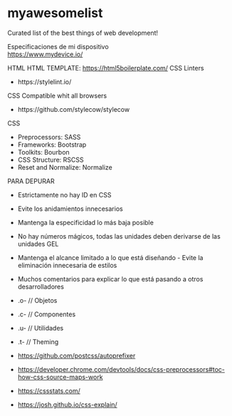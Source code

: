 # myawesomelist
Curated list of the best things of web development!

Especificaciones de mi dispositivo<br>
https://www.mydevice.io/

HTML
HTML TEMPLATE: https://html5boilerplate.com/
CSS
Linters
<ul>
  <li>https://stylelint.io/</li>
 </ul>
CSS Compatible whit all browsers
<ul>
  <li>https://github.com/stylecow/stylecow</li>
 </ul>

CSS <br>
- Preprocessors: SASS
- Frameworks: Bootstrap
- Toolkits: Bourbon
- CSS Structure: RSCSS
- Reset and Normalize: Normalize

PARA DEPURAR
- Estrictamente no hay ID en CSS 
- Evite los anidamientos innecesarios 
- Mantenga la especificidad lo más baja posible 
- No hay números mágicos, todas las unidades deben derivarse de las unidades GEL 
- Mantenga el alcance limitado a lo que está 
diseñando - Evite la eliminación innecesaria de estilos 
- Muchos comentarios para explicar lo que está pasando a otros desarrolladores

- .o- // Objetos 
- .c- // Componentes 
- .u- // Utilidades 
- .t- // Theming

- https://github.com/postcss/autoprefixer
- https://developer.chrome.com/devtools/docs/css-preprocessors#toc-how-css-source-maps-work
- https://cssstats.com/
- https://josh.github.io/css-explain/
